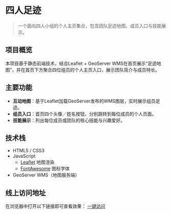 # 四人足迹
> 一个面向四人小组的个人主页集合，包含团队足迹地图、成员入口与技能展示。

## 项目概览
本项目基于静态前端技术，结合Leaflet + GeoServer WMS在首页展示“足迹地图”，并在首页下方聚合四位组员的个人主页入口，展示团队简介与成员特长。

## 主要功能
- **互动地图**：基于Leaflet加载GeoServer发布的WMS图层，实时展示组员足迹。  
- **组员入口**：首页四个头像／姓名按钮，分别跳转到每位成员的个人页面。  
- **技能展示**：列出每位成员或团队的核心技能与兴趣爱好。

## 技术栈
- HTML5 / CSS3  
- JavaScript  
  - [Leaflet](https://leafletjs.com/) 地图渲染  
  - [FontAwesome](https://fontawesome.com/) 图标字体  
- GeoServer WMS（地图服务端）  

## 线上访问地址
在浏览器中打开以下链接即可查看效果：
[一键访问](http://47.110.54.187:8888/ourPages2/)

